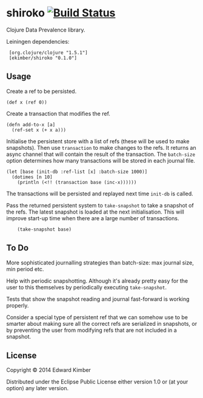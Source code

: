 # shiroko [![Build Status](https://travis-ci.org/ekimber/shiroko.svg?branch=master)](https://travis-ci.org/ekimber/shiroko)
Clojure Data Prevalence library. 

Leiningen dependencies:

     [org.clojure/clojure "1.5.1"]
     [ekimber/shiroko "0.1.0"]

## Usage

Create a ref to be persisted.

    (def x (ref 0))

Create a transaction that modifies the ref.

    (defn add-to-x [a]
      (ref-set x (+ x a)))

Initialise the persistent store with a list of refs (these will be used to make snapshots).  Then
use `transaction` to make changes to the refs.  It returns an async channel that will contain
the result of the transaction. The `batch-size` option determines how many transactions will be stored
in each journal file.

    (let [base (init-db :ref-list [x] :batch-size 1000)]
      (dotimes [n 10]
        (println (<!! (transaction base (inc-x))))))

The transactions will be persisted and replayed next time `init-db` is called.

Pass the returned persistent system to `take-snapshot` to take a snapshot of the refs.  The
latest snapshot is loaded at the next initialisation. This will improve start-up time when there
are a large number of transactions.

        (take-snapshot base)

## To Do

More sophisticated journalling strategies than batch-size: max journal size, min period etc.

Help with periodic snapshotting. Although it's already pretty easy for the user to this themselves
by periodically executing `take-snapshot`.

Tests that show the snapshot reading and journal fast-forward is working properly.

Consider a special type of persistent ref that we can somehow use to be smarter about making sure
all the correct refs are serialized in snapshots, or by preventing the user from modifying refs that
are not included in a snapshot.

## License

Copyright © 2014 Edward Kimber

Distributed under the Eclipse Public License either version 1.0 or (at
your option) any later version.

